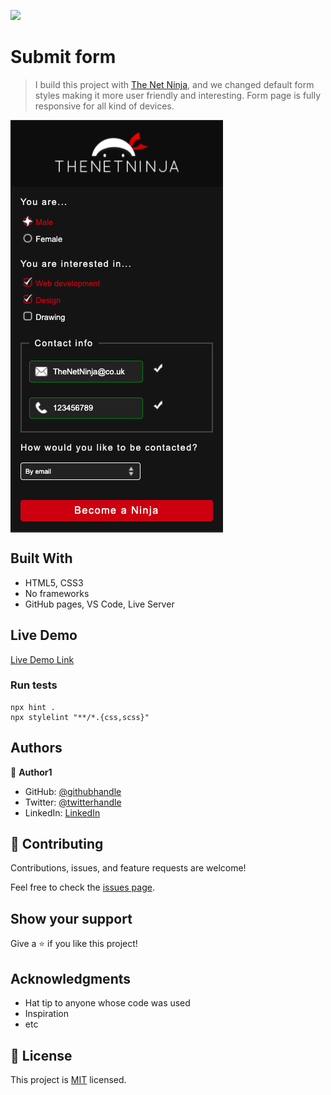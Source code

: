 ![](https://img.shields.io/badge/Microverse-blueviolet)

# Submit form

> I build this project with [The Net Ninja](https://youtu.be/HiHHvTcHiEk), and we changed default form styles making it more user friendly and interesting. Form page is fully responsive for all kind of devices.


<img align="center" src="./app_screenshot.png">
  
## Built With

- HTML5, CSS3
- No frameworks
- GitHub pages, VS Code, Live Server

## Live Demo

[Live Demo Link](https://ibrohimrasulov.github.io/Form-with-Net-Ninja/)

### Run tests

```
npx hint .
npx stylelint "**/*.{css,scss}"
```

## Authors

👤 **Author1**

- GitHub: [@githubhandle](https://github.com/githubhandle)
- Twitter: [@twitterhandle](https://twitter.com/twitterhandle)
- LinkedIn: [LinkedIn](https://linkedin.com/in/linkedinhandle)

## 🤝 Contributing

Contributions, issues, and feature requests are welcome!

Feel free to check the [issues page](../../issues/).

## Show your support

Give a ⭐️ if you like this project!

## Acknowledgments

- Hat tip to anyone whose code was used
- Inspiration
- etc

## 📝 License

This project is [MIT](./MIT.md) licensed.
